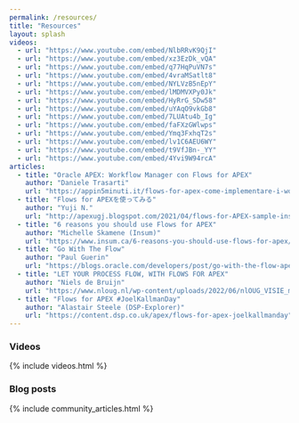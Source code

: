 ```yaml
---
permalink: /resources/
title: "Resources"
layout: splash
videos:
  - url: "https://www.youtube.com/embed/NlbRRvK9QjI"
  - url: "https://www.youtube.com/embed/xz3EzDk_vQA"
  - url: "https://www.youtube.com/embed/q77HqPuVN7s"
  - url: "https://www.youtube.com/embed/4vraMSatlt8"
  - url: "https://www.youtube.com/embed/NYLVzB5nEpY"
  - url: "https://www.youtube.com/embed/lMDMVXPy0Jk"
  - url: "https://www.youtube.com/embed/HyRrG_SDw58"
  - url: "https://www.youtube.com/embed/uYAqO9vkGb8"
  - url: "https://www.youtube.com/embed/7LUAtu4b_Ig"
  - url: "https://www.youtube.com/embed/faFXzGWlwps"
  - url: "https://www.youtube.com/embed/Ymq3FxhqT2s"
  - url: "https://www.youtube.com/embed/lv1C6AEU6WY"
  - url: "https://www.youtube.com/embed/t9VfJBn-_YY"
  - url: "https://www.youtube.com/embed/4Yvi9W94rcA"
articles:
  - title: "Oracle APEX: Workflow Manager con Flows for APEX"
    author: "Daniele Trasarti"
    url: "https://appin5minuti.it/flows-for-apex-come-implementare-i-workflow-in-oracle-apex/"
  - title: "Flows for APEXを使ってみる"
    author: "Yuji N."
    url: "http://apexugj.blogspot.com/2021/04/flows-for-APEX-sample-instruction.html"
  - title: "6 reasons you should use Flows for APEX"
    author: "Michelle Skamene (Insum)"
    url: "https://www.insum.ca/6-reasons-you-should-use-flows-for-apex/"
  - title: "Go With The Flow"
    author: "Paul Guerin"
    url: "https://blogs.oracle.com/developers/post/go-with-the-flow-apex"
  - title: "LET YOUR PROCESS FLOW, WITH FLOWS FOR APEX"
    author: "Niels de Bruijn"
    url: "https://www.nloug.nl/wp-content/uploads/2022/06/nlOUG_VISIE_mei_2022-def-spreads.pdf"
  - title: "Flows for APEX #JoelKallmanDay"
    author: "Alastair Steele (DSP-Explorer)"
    url: "https://content.dsp.co.uk/apex/flows-for-apex-joelkallmanday"
---
```

### Videos
{% include videos.html %}

### Blog posts
{% include community_articles.html %}
